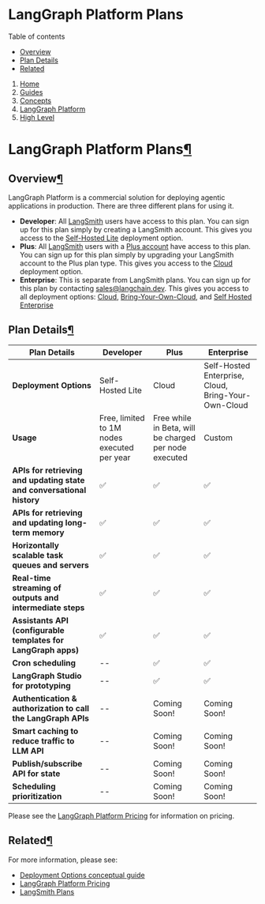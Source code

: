 # LangGraph Platform Plans

Table of contents

- [Overview](https://langchain-ai.github.io/langgraph/concepts/plans/#overview)
- [Plan Details](https://langchain-ai.github.io/langgraph/concepts/plans/#plan-details)
- [Related](https://langchain-ai.github.io/langgraph/concepts/plans/#related)

1.  [Home](https://langchain-ai.github.io/langgraph/)
2.  [Guides](https://langchain-ai.github.io/langgraph/how-tos/)
3.  [Concepts](https://langchain-ai.github.io/langgraph/concepts/)
4.  [LangGraph Platform](https://langchain-ai.github.io/langgraph/concepts#langgraph-platform)
5.  [High Level](https://langchain-ai.github.io/langgraph/concepts#high-level)

# LangGraph Platform Plans[¶](https://langchain-ai.github.io/langgraph/concepts/plans/#langgraph-platform-plans "Permanent link")

## Overview[¶](https://langchain-ai.github.io/langgraph/concepts/plans/#overview "Permanent link")

LangGraph Platform is a commercial solution for deploying agentic applications in production. There are three different plans for using it.

- **Developer**: All [LangSmith](https://smith.langchain.com/) users have access to this plan. You can sign up for this plan simply by creating a LangSmith account. This gives you access to the [Self-Hosted Lite](https://langchain-ai.github.io/langgraph/concepts/deployment_options/#self-hosted-lite) deployment option.
- **Plus**: All [LangSmith](https://smith.langchain.com/) users with a [Plus account](https://docs.smith.langchain.com/administration/pricing) have access to this plan. You can sign up for this plan simply by upgrading your LangSmith account to the Plus plan type. This gives you access to the [Cloud](https://langchain-ai.github.io/langgraph/concepts/deployment_options/#cloud-saas) deployment option.
- **Enterprise**: This is separate from LangSmith plans. You can sign up for this plan by contacting [sales@langchain.dev](mailto:sales@langchain.dev). This gives you access to all deployment options: [Cloud](https://langchain-ai.github.io/langgraph/concepts/deployment_options/#cloud-saas), [Bring-Your-Own-Cloud](https://langchain-ai.github.io/langgraph/concepts/deployment_options/#bring-your-own-cloud), and [Self Hosted Enterprise](https://langchain-ai.github.io/langgraph/concepts/deployment_options/#self-hosted-enterprise)

## Plan Details[¶](https://langchain-ai.github.io/langgraph/concepts/plans/#plan-details "Permanent link")

| Plan Details                                                          | Developer                                   | Plus                                                  | Enterprise                                          |
| --------------------------------------------------------------------- | ------------------------------------------- | ----------------------------------------------------- | --------------------------------------------------- |
| **Deployment Options**                                                | Self-Hosted Lite                            | Cloud                                                 | Self-Hosted Enterprise, Cloud, Bring-Your-Own-Cloud |
| **Usage**                                                             | Free, limited to 1M nodes executed per year | Free while in Beta, will be charged per node executed | Custom                                              |
| **APIs for retrieving and updating state and conversational history** | ✅                                          | ✅                                                    | ✅                                                  |
| **APIs for retrieving and updating long-term memory**                 | ✅                                          | ✅                                                    | ✅                                                  |
| **Horizontally scalable task queues and servers**                     | ✅                                          | ✅                                                    | ✅                                                  |
| **Real-time streaming of outputs and intermediate steps**             | ✅                                          | ✅                                                    | ✅                                                  |
| **Assistants API (configurable templates for LangGraph apps)**        | ✅                                          | ✅                                                    | ✅                                                  |
| **Cron scheduling**                                                   | --                                          | ✅                                                    | ✅                                                  |
| **LangGraph Studio for prototyping**                                  | --                                          | ✅                                                    | ✅                                                  |
| **Authentication & authorization to call the LangGraph APIs**         | --                                          | Coming Soon!                                          | Coming Soon!                                        |
| **Smart caching to reduce traffic to LLM API**                        | --                                          | Coming Soon!                                          | Coming Soon!                                        |
| **Publish/subscribe API for state**                                   | --                                          | Coming Soon!                                          | Coming Soon!                                        |
| **Scheduling prioritization**                                         | --                                          | Coming Soon!                                          | Coming Soon!                                        |

Please see the [LangGraph Platform Pricing](https://www.langchain.com/langgraph-platform-pricing) for information on pricing.

## Related[¶](https://langchain-ai.github.io/langgraph/concepts/plans/#related "Permanent link")

For more information, please see:

- [Deployment Options conceptual guide](https://langchain-ai.github.io/langgraph/concepts/deployment_options/)
- [LangGraph Platform Pricing](https://www.langchain.com/langgraph-platform-pricing)
- [LangSmith Plans](https://docs.smith.langchain.com/administration/pricing)
